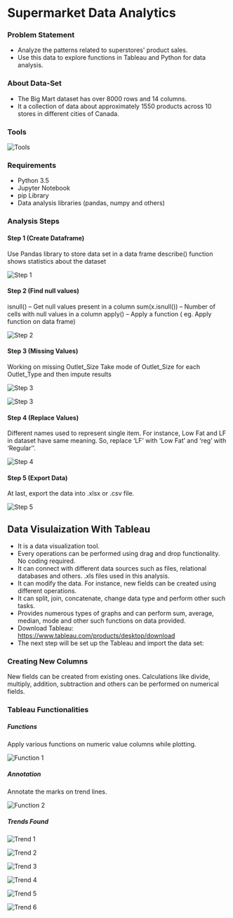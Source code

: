 # Supermarket Data Analytics

### Problem Statement
- Analyze the patterns related to superstores' product sales.
- Use this data to explore functions in Tableau and Python for data analysis.

### About Data-Set
- The Big Mart dataset has over 8000 rows and 14 columns.
- It a collection of data about approximately 1550 products across 10 stores in different cities of Canada.

### Tools
![Tools](Images/Image1.2.PNG)

### Requirements
- Python 3.5
- Jupyter Notebook
- pip Library
- Data analysis libraries (pandas, numpy and others)

### Analysis Steps

#### Step 1 (Create Dataframe)
Use Pandas library to store data set in a data frame
describe() function shows statistics about the dataset

![Step 1](Images/Image1.3.png)

#### Step 2 (Find null values)
isnull() – Get null values present in a column
sum(x.isnull()) – Number of cells with null values in a column
apply() – Apply a function ( eg. Apply function on data frame)

![Step 2](Images/Image1.4.png)

#### Step 3 (Missing Values)
Working on missing Outlet_Size
Take mode of Outlet_Size for each Outlet_Type and then impute results

![Step 3](Images/Image1.5.png)

![Step 3](Images/Image1.6.png)

#### Step 4 (Replace Values)
Different names used to represent single item.
For instance, Low Fat and LF in dataset have same meaning. So, replace ‘LF’ with ‘Low Fat’ and ‘reg’ with ‘Regular’’.

![Step 4](Images/Image1.7.png)

#### Step 5 (Export Data)
At last, export the data into .xlsx or .csv file.

![Step 5](Images/Image1.8.png)


## Data Visulaization With Tableau
- It is a data visualization tool.
- Every operations can be performed using drag and drop functionality. No coding required.
- It can connect with different data sources such as files, relational databases and others. .xls files used in this analysis.
- It can modify the data. For instance, new fields can be created using different operations.
- It can split, join, concatenate, change data type and perform other such tasks.
- Provides numerous types of graphs and can perform sum, average, median, mode and other such functions on data provided.
- Download Tableau: https://www.tableau.com/products/desktop/download
- The next step will be set up the Tableau and import the data set:


### Creating New Columns
New fields can be created from existing ones. Calculations like divide, multiply, addition, subtraction and others can be performed on numerical fields.

### Tableau Functionalities

##### Functions
Apply various functions on numeric value columns while plotting.

![Function 1](Images/Image1.9.png)

##### Annotation
Annotate the marks on trend lines.

![Function 2](Images/Image1.10.png)

##### Trends Found

![Trend 1](Images/Image1.11.png)

![Trend 2](Images/Image1.12.png)

![Trend 3](Images/Image1.13.png)

![Trend 4](Images/Image1.14.png)

![Trend 5](Images/Image1.15.png)

![Trend 6](Images/Image1.16.png)





